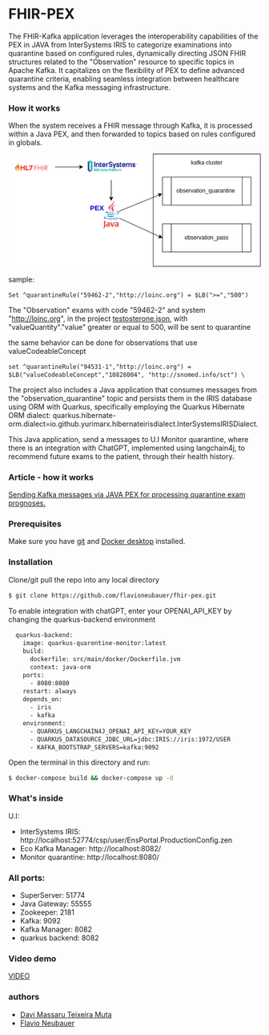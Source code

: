 # FHIR-PEX

The FHIR-Kafka application leverages the interoperability capabilities of the PEX in JAVA from InterSystems IRIS to categorize examinations into quarantine based on configured rules, dynamically directing JSON FHIR structures related to the "Observation" resource to specific topics in Apache Kafka. It capitalizes on the flexibility of PEX to define advanced quarantine criteria, enabling seamless integration between healthcare systems and the Kafka messaging infrastructure.

### How it works

When the system receives a FHIR message through Kafka, it is processed within a Java PEX, and then forwarded to topics based on rules configured in globals.

 ![](https://raw.githubusercontent.com/flavioneubauer/fhir-pex/pex/docs/pex_flow.png)

sample:
```
Set ^quarantineRule("59462-2","http://loinc.org") = $LB(">=","500") 
```

The "Observation" exams with code "59462-2" and system "http://loinc.org", in the project [testosterone.json](/data/testosterone.json), with "valueQuantity"."value" greater or equal to 500, will be sent to quarantine

the same behavior can be done for observations that use valueCodeableConcept

```
set ^quarantineRule("94531-1","http://loinc.org") = $LB("valueCodeableConcept","10828004", "http://snomed.info/sct") \
```


The project also includes a Java application that consumes messages from the "observation_quarantine" topic and persists them in the IRIS database using ORM with Quarkus, specifically employing the Quarkus Hibernate ORM dialect: quarkus.hibernate-orm.dialect=io.github.yurimarx.hibernateirisdialect.InterSystemsIRISDialect.

This Java application, send a messages to U.I Monitor quarantine, where there is an integration with ChatGPT, implemented using langchain4j, to recommend future exams to the patient, through their health history.


### Article - how it works

[Sending Kafka messages via JAVA PEX for processing quarantine exam prognoses.](https://github.com/flavioneubauer/fhir-pex/blob/master/POST_EN.md)

### Prerequisites

Make sure you have [git](https://git-scm.com/book/en/v2/Getting-Started-Installing-Git) and [Docker desktop](https://www.docker.com/products/docker-desktop) installed.

### Installation

Clone/git pull the repo into any local directory

```sh
$ git clone https://github.com/flavioneubauer/fhir-pex.git
```

To enable integration with chatGPT, enter your OPENAI_API_KEY by changing the quarkus-backend environment

```
  quarkus-backend:
    image: quarkus-quarentine-monitor:latest
    build:
      dockerfile: src/main/docker/Dockerfile.jvm
      context: java-orm
    ports:
      - 8080:8080
    restart: always
    depends_on:
      - iris
      - kafka
    environment:
      - QUARKUS_LANGCHAIN4J_OPENAI_API_KEY=YOUR_KEY
      - QUARKUS_DATASOURCE_JDBC_URL=jdbc:IRIS://iris:1972/USER
      - KAFKA_BOOTSTRAP_SERVERS=kafka:9092
```

Open the terminal in this directory and run:

```sh
$ docker-compose build && docker-compose up -d
```

### What's inside

U.I:
- InterSystems IRIS: http://localhost:52774/csp/user/EnsPortal.ProductionConfig.zen
- Eco Kafka Manager: http://localhost:8082/
- Monitor quarantine: http://localhost:8080/

### All ports:

- SuperServer: 51774
- Java Gateway: 55555
- Zookeeper: 2181
- Kafka: 9092
- Kafka Manager: 8082
- quarkus backend: 8082

### Video demo

[VIDEO](https://www.youtube.com/watch?v=73vGRVbndi8)

### authors
- [Davi Massaru Teixeira Muta](https://community.intersystems.com/user/davi-massaru-teixeira-muta)
- [Flavio Neubauer](https://community.intersystems.com/user/flavio-neubauer)